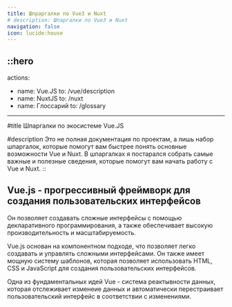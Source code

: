 ```yaml
---
title: Шпраргалки по Vue3 и Nuxt
# description: Шпаргалки по Vue3 и Nuxt
navigation: false
icon: lucide:house
---
```


::hero
---
actions:
  - name: Vue.JS
    to: /vue/description
  - name: NuxtJS
    to: /nuxt
  - name: Глоссарий
    to: /glossary
---

#title
Шпаргалки по экосистеме Vue.JS

#description
Это не полная документация по проектам, а лишь набор шпаргалок, которые помогут вам быстрее понять основные возможности Vue и Nuxt.
В шпаргалках я постарался собрать самые важные и полезные сведения, которые помогут вам начать работу с Vue и Nuxt.
::

## Vue.js - прогрессивный фреймворк для создания пользовательских интерфейсов

Он позволяет создавать сложные интерфейсы с помощью декларативного программирования, а также обеспечивает высокую производительность и масштабируемость.

Vue.js основан на компонентном подходе, что позволяет легко создавать и управлять сложными интерфейсами. Он также имеет мощную систему шаблонов, которая позволяет использовать HTML, CSS и JavaScript для создания пользовательских интерфейсов.

Одна из фундаментальных идей Vue - система реактывности данных, которая отслеживает изменеие данных и автоматически перестраивает пользовательский интерфейс в соответствии с изменениями.
